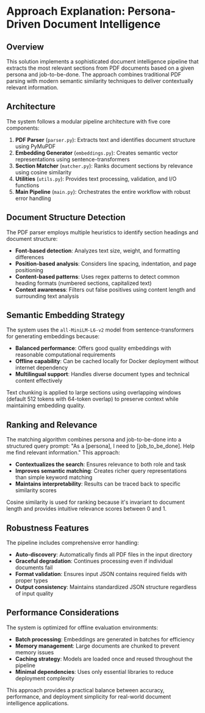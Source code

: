 # Approach Explanation: Persona-Driven Document Intelligence

## Overview

This solution implements a sophisticated document intelligence pipeline that extracts the most relevant sections from PDF documents based on a given persona and job-to-be-done. The approach combines traditional PDF parsing with modern semantic similarity techniques to deliver contextually relevant information.

## Architecture

The system follows a modular pipeline architecture with five core components:

1. **PDF Parser** (`parser.py`): Extracts text and identifies document structure using PyMuPDF
2. **Embedding Generator** (`embeddings.py`): Creates semantic vector representations using sentence-transformers
3. **Section Matcher** (`matcher.py`): Ranks document sections by relevance using cosine similarity
4. **Utilities** (`utils.py`): Provides text processing, validation, and I/O functions
5. **Main Pipeline** (`main.py`): Orchestrates the entire workflow with robust error handling

## Document Structure Detection

The PDF parser employs multiple heuristics to identify section headings and document structure:

- **Font-based detection**: Analyzes text size, weight, and formatting differences
- **Position-based analysis**: Considers line spacing, indentation, and page positioning
- **Content-based patterns**: Uses regex patterns to detect common heading formats (numbered sections, capitalized text)
- **Context awareness**: Filters out false positives using content length and surrounding text analysis

## Semantic Embedding Strategy

The system uses the `all-MiniLM-L6-v2` model from sentence-transformers for generating embeddings because:

- **Balanced performance**: Offers good quality embeddings with reasonable computational requirements
- **Offline capability**: Can be cached locally for Docker deployment without internet dependency
- **Multilingual support**: Handles diverse document types and technical content effectively

Text chunking is applied to large sections using overlapping windows (default 512 tokens with 64-token overlap) to preserve context while maintaining embedding quality.

## Ranking and Relevance

The matching algorithm combines persona and job-to-be-done into a structured query prompt: "As a [persona], I need to [job_to_be_done]. Help me find relevant information." This approach:

- **Contextualizes the search**: Ensures relevance to both role and task
- **Improves semantic matching**: Creates richer query representations than simple keyword matching
- **Maintains interpretability**: Results can be traced back to specific similarity scores

Cosine similarity is used for ranking because it's invariant to document length and provides intuitive relevance scores between 0 and 1.

## Robustness Features

The pipeline includes comprehensive error handling:

- **Auto-discovery**: Automatically finds all PDF files in the input directory
- **Graceful degradation**: Continues processing even if individual documents fail
- **Format validation**: Ensures input JSON contains required fields with proper types
- **Output consistency**: Maintains standardized JSON structure regardless of input quality

## Performance Considerations

The system is optimized for offline evaluation environments:

- **Batch processing**: Embeddings are generated in batches for efficiency
- **Memory management**: Large documents are chunked to prevent memory issues
- **Caching strategy**: Models are loaded once and reused throughout the pipeline
- **Minimal dependencies**: Uses only essential libraries to reduce deployment complexity

This approach provides a practical balance between accuracy, performance, and deployment simplicity for real-world document intelligence applications. 